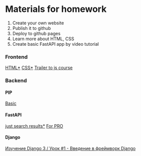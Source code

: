 # Materials for homework

1. Create your own website
2. Publish it to github
3. Deploy to github pages
4. Learn more about HTML, CSS
5. Create basic FastAPI app by video tutorial


### Frontend
[HTML*](https://www.youtube.com/watch?v=DOEtVdkKwcU)
[CSS*](https://www.youtube.com/watch?v=DOEtVdkKwcU)
[Trailer to js course](https://www.youtube.com/watch?v=VbV01DZzS18)


### Backend

#### PIP
[Basic](https://www.youtube.com/watch?v=sBJ1y0AFhNs)

#### FastAPI
[just search results*](https://www.youtube.com/results?search_query=%D1%83%D1%80%D0%BE%D0%BA%D0%B8+fast+api)
[For PRO](https://youtube.com/playlist?list=PLaED5GKTiQG8GW5Rv2hf3tRS-d9t9liUt)


#### Django
[Изучение Django 3 / Урок #1 - Введение в фреймворк Django](https://www.youtube.com/watch?v=L-FyeHQwo4U)


